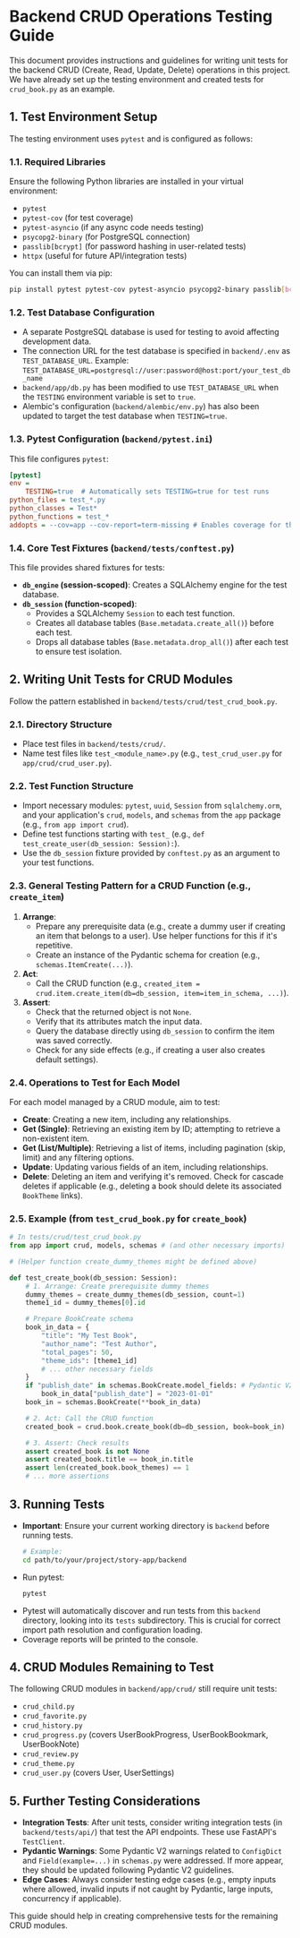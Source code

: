 # Backend CRUD Operations Testing Guide

This document provides instructions and guidelines for writing unit tests for the backend CRUD (Create, Read, Update, Delete) operations in this project. We have already set up the testing environment and created tests for `crud_book.py` as an example.

## 1. Test Environment Setup

The testing environment uses `pytest` and is configured as follows:

### 1.1. Required Libraries
Ensure the following Python libraries are installed in your virtual environment:
- `pytest`
- `pytest-cov` (for test coverage)
- `pytest-asyncio` (if any async code needs testing)
- `psycopg2-binary` (for PostgreSQL connection)
- `passlib[bcrypt]` (for password hashing in user-related tests)
- `httpx` (useful for future API/integration tests)

You can install them via pip:
```bash
pip install pytest pytest-cov pytest-asyncio psycopg2-binary passlib[bcrypt] httpx
```

### 1.2. Test Database Configuration
- A separate PostgreSQL database is used for testing to avoid affecting development data.
- The connection URL for the test database is specified in `backend/.env` as `TEST_DATABASE_URL`.
  Example: `TEST_DATABASE_URL=postgresql://user:password@host:port/your_test_db_name`
- `backend/app/db.py` has been modified to use `TEST_DATABASE_URL` when the `TESTING` environment variable is set to `true`.
- Alembic's configuration (`backend/alembic/env.py`) has also been updated to target the test database when `TESTING=true`.

### 1.3. Pytest Configuration (`backend/pytest.ini`)
This file configures `pytest`:
```ini
[pytest]
env =
    TESTING=true  # Automatically sets TESTING=true for test runs
python_files = test_*.py
python_classes = Test*
python_functions = test_*
addopts = --cov=app --cov-report=term-missing # Enables coverage for the 'app' directory
```

### 1.4. Core Test Fixtures (`backend/tests/conftest.py`)
This file provides shared fixtures for tests:
- **`db_engine` (session-scoped)**: Creates a SQLAlchemy engine for the test database.
- **`db_session` (function-scoped)**:
    - Provides a SQLAlchemy `Session` to each test function.
    - Creates all database tables (`Base.metadata.create_all()`) before each test.
    - Drops all database tables (`Base.metadata.drop_all()`) after each test to ensure test isolation.

## 2. Writing Unit Tests for CRUD Modules

Follow the pattern established in `backend/tests/crud/test_crud_book.py`.

### 2.1. Directory Structure
- Place test files in `backend/tests/crud/`.
- Name test files like `test_<module_name>.py` (e.g., `test_crud_user.py` for `app/crud/crud_user.py`).

### 2.2. Test Function Structure
- Import necessary modules: `pytest`, `uuid`, `Session` from `sqlalchemy.orm`, and your application's `crud`, `models`, and `schemas` from the `app` package (e.g., `from app import crud`).
- Define test functions starting with `test_` (e.g., `def test_create_user(db_session: Session):`).
- Use the `db_session` fixture provided by `conftest.py` as an argument to your test functions.

### 2.3. General Testing Pattern for a CRUD Function (e.g., `create_item`)
1.  **Arrange**:
    *   Prepare any prerequisite data (e.g., create a dummy user if creating an item that belongs to a user). Use helper functions for this if it's repetitive.
    *   Create an instance of the Pydantic schema for creation (e.g., `schemas.ItemCreate(...)`).
2.  **Act**:
    *   Call the CRUD function (e.g., `created_item = crud.item.create_item(db=db_session, item=item_in_schema, ...)`).
3.  **Assert**:
    *   Check that the returned object is not `None`.
    *   Verify that its attributes match the input data.
    *   Query the database directly using `db_session` to confirm the item was saved correctly.
    *   Check for any side effects (e.g., if creating a user also creates default settings).

### 2.4. Operations to Test for Each Model
For each model managed by a CRUD module, aim to test:
- **Create**: Creating a new item, including any relationships.
- **Get (Single)**: Retrieving an existing item by ID; attempting to retrieve a non-existent item.
- **Get (List/Multiple)**: Retrieving a list of items, including pagination (skip, limit) and any filtering options.
- **Update**: Updating various fields of an item, including relationships.
- **Delete**: Deleting an item and verifying it's removed. Check for cascade deletes if applicable (e.g., deleting a book should delete its associated `BookTheme` links).

### 2.5. Example (from `test_crud_book.py` for `create_book`)
```python
# In tests/crud/test_crud_book.py
from app import crud, models, schemas # (and other necessary imports)

# (Helper function create_dummy_themes might be defined above)

def test_create_book(db_session: Session):
    # 1. Arrange: Create prerequisite dummy themes
    dummy_themes = create_dummy_themes(db_session, count=1)
    theme1_id = dummy_themes[0].id

    # Prepare BookCreate schema
    book_in_data = {
        "title": "My Test Book",
        "author_name": "Test Author",
        "total_pages": 50,
        "theme_ids": [theme1_id]
        # ... other necessary fields
    }
    if "publish_date" in schemas.BookCreate.model_fields: # Pydantic V2
        book_in_data["publish_date"] = "2023-01-01"
    book_in = schemas.BookCreate(**book_in_data)

    # 2. Act: Call the CRUD function
    created_book = crud.book.create_book(db=db_session, book=book_in)

    # 3. Assert: Check results
    assert created_book is not None
    assert created_book.title == book_in.title
    assert len(created_book.book_themes) == 1
    # ... more assertions
```

## 3. Running Tests
- **Important**: Ensure your current working directory is `backend` before running tests.
  ```bash
  # Example:
  cd path/to/your/project/story-app/backend
  ```
- Run pytest:
  ```bash
  pytest
  ```
- Pytest will automatically discover and run tests from this `backend` directory, looking into its `tests` subdirectory. This is crucial for correct import path resolution and configuration loading.
- Coverage reports will be printed to the console.

## 4. CRUD Modules Remaining to Test
The following CRUD modules in `backend/app/crud/` still require unit tests:
- `crud_child.py`
- `crud_favorite.py`
- `crud_history.py`
- `crud_progress.py` (covers UserBookProgress, UserBookBookmark, UserBookNote)
- `crud_review.py`
- `crud_theme.py`
- `crud_user.py` (covers User, UserSettings)

## 5. Further Testing Considerations
- **Integration Tests**: After unit tests, consider writing integration tests (in `backend/tests/api/`) that test the API endpoints. These use FastAPI's `TestClient`.
- **Pydantic Warnings**: Some Pydantic V2 warnings related to `ConfigDict` and `Field(example=...)` in `schemas.py` were addressed. If more appear, they should be updated following Pydantic V2 guidelines.
- **Edge Cases**: Always consider testing edge cases (e.g., empty inputs where allowed, invalid inputs if not caught by Pydantic, large inputs, concurrency if applicable).

This guide should help in creating comprehensive tests for the remaining CRUD modules.

